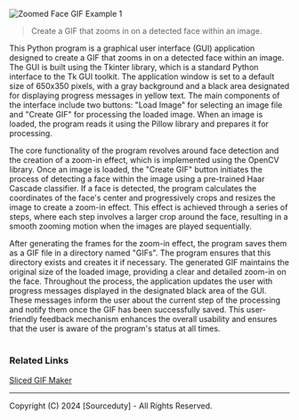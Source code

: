 ![Zoomed Face GIF Example 1](https://github.com/sourceduty/Face_Zoom_GIF/assets/123030236/fc57bf21-e28a-4be4-a0a6-ad039fcf9ab3)

> Create a GIF that zooms in on a detected face within an image.

This Python program is a graphical user interface (GUI) application designed to create a GIF that zooms in on a detected face within an image. The GUI is built using the Tkinter library, which is a standard Python interface to the Tk GUI toolkit. The application window is set to a default size of 650x350 pixels, with a gray background and a black area designated for displaying progress messages in yellow text. The main components of the interface include two buttons: "Load Image" for selecting an image file and "Create GIF" for processing the loaded image. When an image is loaded, the program reads it using the Pillow library and prepares it for processing.

The core functionality of the program revolves around face detection and the creation of a zoom-in effect, which is implemented using the OpenCV library. Once an image is loaded, the "Create GIF" button initiates the process of detecting a face within the image using a pre-trained Haar Cascade classifier. If a face is detected, the program calculates the coordinates of the face's center and progressively crops and resizes the image to create a zoom-in effect. This effect is achieved through a series of steps, where each step involves a larger crop around the face, resulting in a smooth zooming motion when the images are played sequentially.

After generating the frames for the zoom-in effect, the program saves them as a GIF file in a directory named "GIFs". The program ensures that this directory exists and creates it if necessary. The generated GIF maintains the original size of the loaded image, providing a clear and detailed zoom-in on the face. Throughout the process, the application updates the user with progress messages displayed in the designated black area of the GUI. These messages inform the user about the current step of the processing and notify them once the GIF has been successfully saved. This user-friendly feedback mechanism enhances the overall usability and ensures that the user is aware of the program's status at all times.

#
### Related Links

[Sliced GIF Maker](https://github.com/sourceduty/Sliced_GIF_Maker)

***
Copyright (C) 2024 [Sourceduty] - All Rights Reserved.

